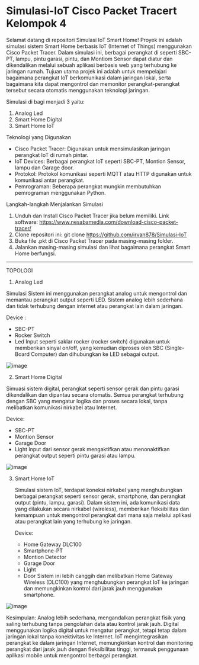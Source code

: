 # Simulasi-IoT Cisco Packet Tracert Kelompok 4
Selamat datang di repositori Simulasi IoT Smart Home! Proyek ini adalah simulasi sistem Smart Home berbasis IoT (Internet of Things) menggunakan Cisco Packet Tracer. Dalam simulasi ini, berbagai perangkat di seperti SBC-PT, lampu, pintu garasi, pintu, dan Montiom Sensor dapat diatur dan dikendalikan melalui sebuah aplikasi berbasis web yang terhubung ke jaringan rumah.
Tujuan utama projek ini adalah untuk mempelajari bagaimana perangkat IoT berkomunikasi dalam jaringan lokal, serta bagaimana kita dapat mengontrol dan memonitor perangkat-perangkat tersebut secara otomatis menggunakan teknologi jaringan.

Simulasi di bagi menjadi 3 yaitu:
1. Analog Led
2. Smart Home Digital
3. Smart Home IoT
   
Teknologi yang Digunakan
- Cisco Packet Tracer: Digunakan untuk mensimulasikan jaringan perangkat IoT di rumah pintar.
- IoT Devices: Berbagai perangkat IoT seperti SBC-PT, Montion Sensor, lampu dan Garage door.
- Protokol: Protokol komunikasi seperti MQTT atau HTTP digunakan untuk komunikasi antar perangkat.
- Pemrograman: Beberapa perangkat mungkin membutuhkan pemrograman menggunakan Python.

Langkah-langkah Menjalankan Simulasi
1. Unduh dan Install Cisco Packet Tracer jika belum memiliki.
   Link software: https://www.nesabamedia.com/download-cisco-packet-tracer/ 
2. Clone repositori ini:
   git clone https://github.com/irvan878/Simulasi-IoT
4. Buka file .pkt di Cisco Packet Tracer pada masing-masing folder.
5. Jalankan masing-masing simulasi dan lihat bagaimana perangkat Smart Home berfungsi.

-------------------------------------------------------------------------------------------------------------------------------
TOPOLOGI
1. Analog Led
  
  Simulasi Sistem ini menggunakan perangkat analog untuk mengontrol dan memantau perangkat output seperti LED. Sistem analog lebih sederhana dan tidak terhubung dengan internet atau perangkat lain dalam jaringan.
  
  Device :
  - SBC-PT
  - Rocker Switch
  - Led
  Input seperti saklar rocker (rocker switch) digunakan untuk memberikan sinyal on/off, yang kemudian diproses oleh SBC (Single-Board Computer) dan dihubungkan ke LED sebagai output.

  ![image](https://github.com/user-attachments/assets/f8b8db82-7e7d-426a-9862-8d40d3dbeadb)

2. Smart Home Digital
  
  Simuasi sistem digital, perangkat seperti sensor gerak dan pintu garasi dikendalikan dan dipantau secara otomatis. Semua perangkat terhubung dengan SBC yang mengatur logika dan proses secara lokal, tanpa melibatkan komunikasi
  nirkabel atau Internet.

  Device:
  - SBC-PT
  - Montion Sensor
  - Garage Door
  - Light
  Input dari sensor gerak mengaktifkan atau menonaktifkan perangkat output seperti pintu garasi atau lampu.

  ![image](https://github.com/user-attachments/assets/8ba9b28a-d48d-45f3-8524-39e467239f66)

3. Smart Home IoT

   Simulasi sistem IoT, terdapat koneksi nirkabel yang menghubungkan berbagai perangkat seperti sensor gerak, smartphone, dan perangkat output (pintu, lampu, garasi). Dalam sistem ini, ada komunikasi data yang dilakukan secara nirkabel      (wireless), memberikan fleksibilitas dan kemampuan untuk mengontrol perangkat dari mana saja melalui aplikasi atau perangkat lain yang terhubung ke jaringan.

   Device:
   - Home Gateway DLC100
   - Smartphone-PT
   - Montion Detector
   - Garage Door
   - Light
   - Door
   Sistem ini lebih canggih dan melibatkan Home Gateway Wireless (DLC100) yang menghubungkan perangkat IoT ke jaringan dan memungkinkan kontrol dari jarak jauh menggunakan smartphone.

![image](https://github.com/user-attachments/assets/274c9beb-b104-493f-9b05-1ef2cfcb6a38)

Kesimpulan:
Analog lebih sederhana, mengandalkan perangkat fisik yang saling terhubung tanpa pengolahan data atau kontrol jarak jauh.
Digital menggunakan logika digital untuk mengatur perangkat, tetapi tetap dalam jaringan lokal tanpa konektivitas ke Internet.
IoT mengintegrasikan perangkat ke dalam jaringan Internet, memungkinkan kontrol dan monitoring perangkat dari jarak jauh dengan fleksibilitas tinggi, termasuk penggunaan aplikasi mobile untuk mengontrol berbagai perangkat.
